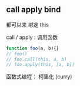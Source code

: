 ## call apply bind
  都可以来 绑定 this

  call / apply : 调用函数

```js
function foo(a, b){}
// foo()
// foo.call(this, a, b)
// foo.apply(this, [a, b])
```
函数式编程：
柯里化 (curry)

